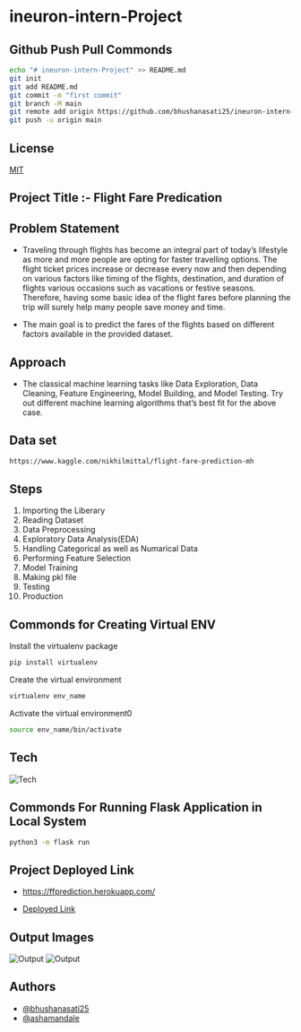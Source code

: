 # ineuron-intern-Project

## Github Push Pull Commonds

```bash
echo "# ineuron-intern-Project" >> README.md
git init
git add README.md
git commit -m "first commit"
git branch -M main
git remote add origin https://github.com/bhushanasati25/ineuron-intern-Project.git
git push -u origin main
```

## License

[MIT](https://choosealicense.com/licenses/mit/)

## Project Title :- Flight Fare Predication

## Problem Statement

- Traveling through flights has become an integral part of today’s lifestyle as more and more people are opting for faster travelling options. The flight ticket prices increase or decrease every now and then depending on various factors like timing of the flights, destination, and duration of flights various occasions such as vacations or festive seasons. Therefore, having some basic idea of the flight fares before planning the trip will surely help many people save money and time.
 
- The main goal is to predict the fares of the flights based on different factors available in
the provided dataset.

## Approach

- The classical machine learning tasks like Data Exploration, Data Cleaning, Feature Engineering, Model Building, and Model Testing. Try out different machine learning algorithms that’s best fit for the above case.

## Data set 

```bash
https://www.kaggle.com/nikhilmittal/flight-fare-prediction-mh
```
## Steps

1.  Importing the Liberary
2.  Reading Dataset
3.  Data Preprocessing
4.  Exploratory Data Analysis(EDA)
5.  Handling Categorical as well as Numarical Data
7.  Performing Feature Selection
8.  Model Training 
9.  Making pkl file
10. Testing
11. Production


## Commonds for Creating Virtual ENV

Install the virtualenv package

```bash
pip install virtualenv
```
Create the virtual environment

```bash
virtualenv env_name
```
Activate the virtual environment0

```bash
source env_name/bin/activate
```

## Tech

![Tech](https://github.com/bhushanasati25/ineuron-intern-Project/blob/main/Img/img.png)

## Commonds For Running Flask Application in Local System

```bash
python3 -m flask run
```

## Project Deployed Link 

- https://ffprediction.herokuapp.com/ 

- [Deployed Link](https://ffprediction.herokuapp.com/)

## Output Images

![Output](https://github.com/bhushanasati25/ineuron-intern-Project/blob/main/Output%20Images/Output1.png)
![Output](https://github.com/bhushanasati25/ineuron-intern-Project/blob/main/Output%20Images/Output2.png)

## Authors

- [@bhushanasati25](https://github.com/bhushanasati25)
- [@ashamandale](https://github.com/ashamandale)


